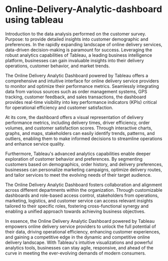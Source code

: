 # Online-Delivery-Analytic-dashboard using tableau
Introduction to the data analysis performed on the customer survey.  Purpose: to provide detailed insights into customer demographic and preferences.
In the rapidly expanding landscape of online delivery services, data-driven decision-making is paramount for success. Leveraging the robust analytics capabilities of Tableau, a leading business intelligence platform, businesses can gain invaluable insights into their delivery operations, customer behavior, and market trends.

The Online Delivery Analytic Dashboard powered by Tableau offers a comprehensive and intuitive interface for online delivery service providers to monitor and optimize their performance metrics. Seamlessly integrating data from various sources such as order management systems, GPS tracking, customer feedback, and sales transactions, the dashboard provides real-time visibility into key performance indicators (KPIs) critical for operational efficiency and customer satisfaction.

At its core, the dashboard offers a visual representation of delivery performance metrics, including delivery times, driver efficiency, order volumes, and customer satisfaction scores. Through interactive charts, graphs, and maps, stakeholders can easily identify trends, patterns, and outliers, enabling them to make informed decisions to streamline operations and enhance service quality.

Furthermore, Tableau's advanced analytics capabilities enable deeper exploration of customer behavior and preferences. By segmenting customers based on demographics, order history, and delivery preferences, businesses can personalize marketing campaigns, optimize delivery routes, and tailor services to meet the evolving needs of their target audience.

The Online Delivery Analytic Dashboard fosters collaboration and alignment across different departments within the organization. Through customizable dashboards and role-based access control, stakeholders from operations, marketing, logistics, and customer service can access relevant insights tailored to their specific roles, fostering cross-functional synergy and enabling a unified approach towards achieving business objectives.

In essence, the Online Delivery Analytic Dashboard powered by Tableau empowers online delivery service providers to unlock the full potential of their data, driving operational efficiency, enhancing customer experiences, and gaining a competitive edge in the dynamic and competitive online delivery landscape. With Tableau's intuitive visualizations and powerful analytics tools, businesses can stay agile, responsive, and ahead of the curve in meeting the ever-evolving demands of modern consumers.
